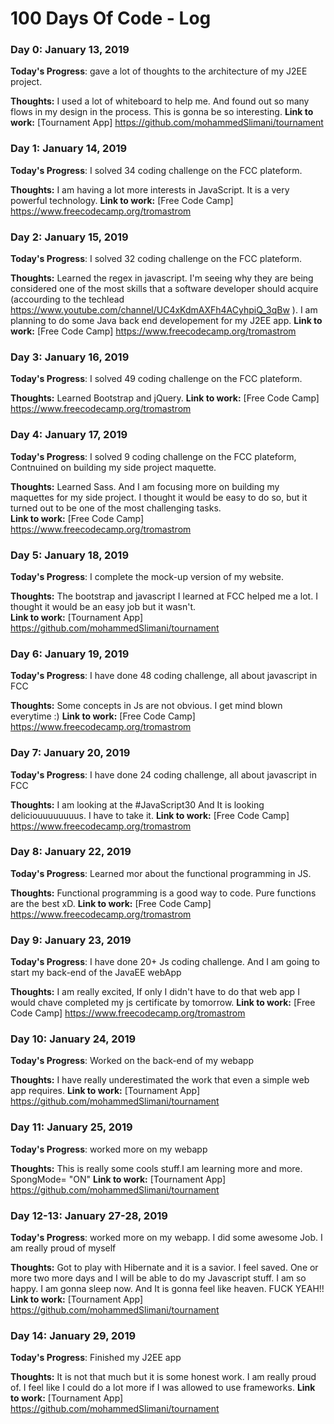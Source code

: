 # 100 Days Of Code - Log

### Day 0: January 13, 2019
**Today's Progress**: gave a lot of thoughts to the architecture of my J2EE project.

**Thoughts:** I used a lot of whiteboard to help me. And found out so many flows in my design in the process. This is gonna be so interesting.
**Link to work:** [Tournament App] https://github.com/mohammedSlimani/tournament


### Day 1: January 14, 2019
**Today's Progress**: I solved 34 coding challenge on the FCC plateform.

**Thoughts:** I am having a lot more interests in JavaScript. It is a very powerful technology. 
**Link to work:** [Free Code Camp] https://www.freecodecamp.org/tromastrom


### Day 2: January 15, 2019
**Today's Progress**: I solved 32 coding challenge on the FCC plateform.

**Thoughts:** Learned the regex in javascript. I'm seeing why they are being considered one of the most skills that a software developer should acquire (accourding to the techlead https://www.youtube.com/channel/UC4xKdmAXFh4ACyhpiQ_3qBw ). 
I am planning to do some Java back end developement for my J2EE app. 
**Link to work:** [Free Code Camp] https://www.freecodecamp.org/tromastrom

### Day 3: January 16, 2019
**Today's Progress**: I solved 49 coding challenge on the FCC plateform.

**Thoughts:** Learned Bootstrap and jQuery. 
**Link to work:** [Free Code Camp] https://www.freecodecamp.org/tromastrom

### Day 4: January 17, 2019
**Today's Progress**: I solved 9 coding challenge on the FCC plateform, Contnuined on building my side project maquette. 

**Thoughts:** Learned Sass. And I am focusing more on building my maquettes for my side project. I thought it would be easy to do so, but it turned out to be one of the most challenging tasks.   
**Link to work:** [Free Code Camp] https://www.freecodecamp.org/tromastrom

### Day 5: January 18, 2019
**Today's Progress**: I complete the mock-up version of my website. 

**Thoughts:** The bootstrap and javascript I learned at FCC helped me a lot. I thought it would be an easy job but it wasn't.   
**Link to work:** [Tournament App] https://github.com/mohammedSlimani/tournament 


### Day 6: January 19, 2019
**Today's Progress**: I have done 48 coding challenge, all about javascript in FCC

**Thoughts:** Some concepts in Js are not obvious. I get mind blown everytime :) 
**Link to work:** [Free Code Camp] https://www.freecodecamp.org/tromastrom


### Day 7: January 20, 2019
**Today's Progress**: I have done 24 coding challenge, all about javascript in FCC

**Thoughts:** I am looking at the #JavaScript30 And It is looking deliciouuuuuuuus. I have to take it.
**Link to work:** [Free Code Camp] https://www.freecodecamp.org/tromastrom

### Day 8: January 22, 2019
**Today's Progress**: Learned mor about the functional programming in JS.

**Thoughts:** Functional programming is a good way to code. Pure functions are the best xD.
**Link to work:** [Free Code Camp] https://www.freecodecamp.org/tromastrom

### Day 9: January 23, 2019
**Today's Progress**: I have done 20+ Js coding challenge. And I am going to start my back-end of the JavaEE webApp

**Thoughts:** I am really excited, If only I didn't have to do that web app I would chave completed my js certificate by tomorrow.
**Link to work:** [Free Code Camp] https://www.freecodecamp.org/tromastrom


### Day 10: January 24, 2019
**Today's Progress**: Worked on the back-end of my webapp

**Thoughts:** I have really underestimated the work that even a simple web app requires.
**Link to work:** [Tournament App] https://github.com/mohammedSlimani/tournament 


### Day 11: January 25, 2019
**Today's Progress**: worked more on my webapp 

**Thoughts:** This is really some cools stuff.I am learning more and more. SpongMode= "ON"
**Link to work:** [Tournament App] https://github.com/mohammedSlimani/tournament 


### Day 12-13: January 27-28, 2019
**Today's Progress**: worked more on my webapp. I did some awesome Job. I am really proud of myself 

**Thoughts:** Got to play with Hibernate and it is a savior. I feel saved. One or more two more days and I will be able to do my Javascript stuff. I am so happy. I am gonna sleep now. And It is gonna feel like heaven. FUCK YEAH!!
**Link to work:** [Tournament App] https://github.com/mohammedSlimani/tournament 

### Day 14: January 29, 2019
**Today's Progress**: Finished my J2EE app

**Thoughts:** It is not that much but it is some honest work. I am really proud of. I feel like I could do a lot more if I was allowed to use frameworks.
**Link to work:** [Tournament App] https://github.com/mohammedSlimani/tournament 
